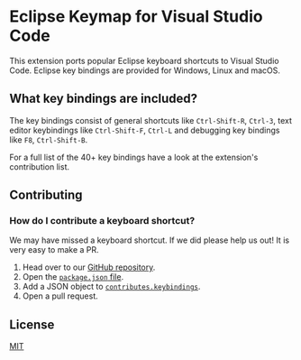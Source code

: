 # Eclipse Keymap for Visual Studio Code

This extension ports popular Eclipse keyboard shortcuts to Visual Studio Code.
Eclipse key bindings are provided for Windows, Linux and macOS.


## What key bindings are included?

The key bindings consist of general shortcuts like `Ctrl-Shift-R`, `Ctrl-3`, text editor keybindings like `Ctrl-Shift-F`, `Ctrl-L` and debugging key bindings like  `F8`, `Ctrl-Shift-B`.

For a full list of the 40+ key bindings have a look at the extension's contribution list. 


## Contributing
### How do I contribute a keyboard shortcut?

We may have missed a keyboard shortcut. If we did please help us out! It is very easy to make a PR. 

1. Head over to our [GitHub repository](https://github.com/alphabotsec/vscode-eclipse-keybindings). 
2. Open the [`package.json` file](https://github.com/alphabotsec/vscode-eclipse-keybindings/blob/master/package.json). 
3. Add a JSON object to [`contributes.keybindings`](https://github.com/alphabotsec/vscode-eclipse-keybindings/blob/master/package.json). 
4. Open a pull request.

## License
[MIT](LICENSE.md)
